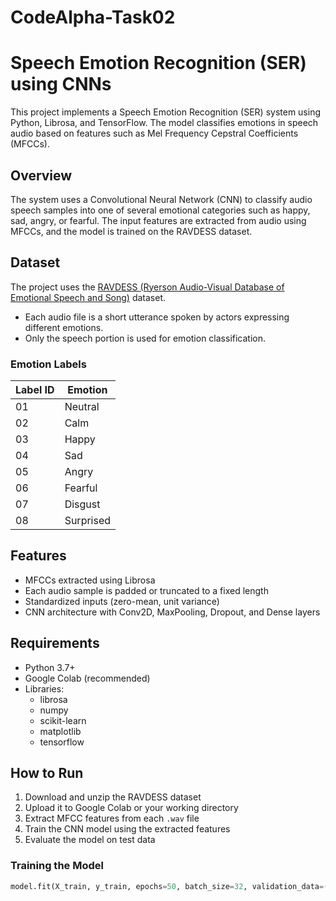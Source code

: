 # CodeAlpha-Task02
# Speech Emotion Recognition (SER) using CNNs

This project implements a Speech Emotion Recognition (SER) system using Python, Librosa, and TensorFlow. The model classifies emotions in speech audio based on features such as Mel Frequency Cepstral Coefficients (MFCCs).

## Overview

The system uses a Convolutional Neural Network (CNN) to classify audio speech samples into one of several emotional categories such as happy, sad, angry, or fearful. The input features are extracted from audio using MFCCs, and the model is trained on the RAVDESS dataset.

## Dataset

The project uses the [RAVDESS (Ryerson Audio-Visual Database of Emotional Speech and Song)](https://zenodo.org/record/1188976) dataset.

- Each audio file is a short utterance spoken by actors expressing different emotions.
- Only the speech portion is used for emotion classification.

### Emotion Labels

| Label ID | Emotion    |
|----------|------------|
| 01       | Neutral    |
| 02       | Calm       |
| 03       | Happy      |
| 04       | Sad        |
| 05       | Angry      |
| 06       | Fearful    |
| 07       | Disgust    |
| 08       | Surprised  |

## Features

- MFCCs extracted using Librosa
- Each audio sample is padded or truncated to a fixed length
- Standardized inputs (zero-mean, unit variance)
- CNN architecture with Conv2D, MaxPooling, Dropout, and Dense layers

## Requirements

- Python 3.7+
- Google Colab (recommended)
- Libraries:
  - librosa
  - numpy
  - scikit-learn
  - matplotlib
  - tensorflow

## How to Run

1. Download and unzip the RAVDESS dataset
2. Upload it to Google Colab or your working directory
3. Extract MFCC features from each `.wav` file
4. Train the CNN model using the extracted features
5. Evaluate the model on test data

### Training the Model

```python
model.fit(X_train, y_train, epochs=50, batch_size=32, validation_data=(X_test, y_test))
